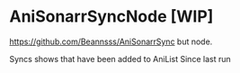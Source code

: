 # AniSonarrSyncNode [WIP]

https://github.com/Beannsss/AniSonarrSync but node.

Syncs shows that have been added to AniList Since last run
